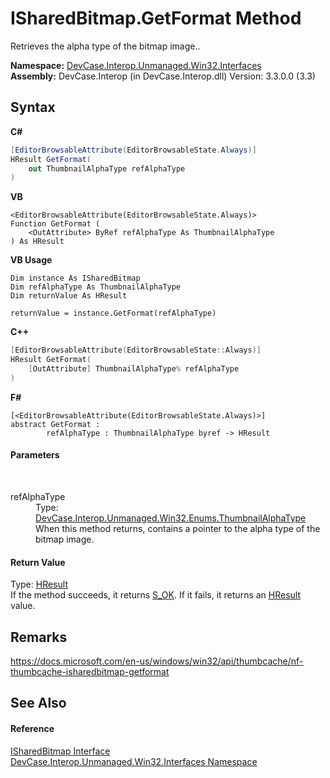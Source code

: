 # ISharedBitmap.GetFormat Method 
 

Retrieves the alpha type of the bitmap image..

**Namespace:**&nbsp;<a href="N_DevCase_Interop_Unmanaged_Win32_Interfaces">DevCase.Interop.Unmanaged.Win32.Interfaces</a><br />**Assembly:**&nbsp;DevCase.Interop (in DevCase.Interop.dll) Version: 3.3.0.0 (3.3)

## Syntax

**C#**<br />
``` C#
[EditorBrowsableAttribute(EditorBrowsableState.Always)]
HResult GetFormat(
	out ThumbnailAlphaType refAlphaType
)
```

**VB**<br />
``` VB
<EditorBrowsableAttribute(EditorBrowsableState.Always)>
Function GetFormat ( 
	<OutAttribute> ByRef refAlphaType As ThumbnailAlphaType
) As HResult
```

**VB Usage**<br />
``` VB Usage
Dim instance As ISharedBitmap
Dim refAlphaType As ThumbnailAlphaType
Dim returnValue As HResult

returnValue = instance.GetFormat(refAlphaType)
```

**C++**<br />
``` C++
[EditorBrowsableAttribute(EditorBrowsableState::Always)]
HResult GetFormat(
	[OutAttribute] ThumbnailAlphaType% refAlphaType
)
```

**F#**<br />
``` F#
[<EditorBrowsableAttribute(EditorBrowsableState.Always)>]
abstract GetFormat : 
        refAlphaType : ThumbnailAlphaType byref -> HResult 

```


#### Parameters
&nbsp;<dl><dt>refAlphaType</dt><dd>Type: <a href="T_DevCase_Interop_Unmanaged_Win32_Enums_ThumbnailAlphaType">DevCase.Interop.Unmanaged.Win32.Enums.ThumbnailAlphaType</a><br />When this method returns, contains a pointer to the alpha type of the bitmap image.</dd></dl>

#### Return Value
Type: <a href="T_DevCase_Interop_Unmanaged_Win32_Enums_HResult">HResult</a><br />If the method succeeds, it returns <a href="T_DevCase_Interop_Unmanaged_Win32_Enums_HResult">S_OK</a>. If it fails, it returns an <a href="T_DevCase_Interop_Unmanaged_Win32_Enums_HResult">HResult</a> value.

## Remarks
<a href="https://docs.microsoft.com/en-us/windows/win32/api/thumbcache/nf-thumbcache-isharedbitmap-getformat" target="_blank">https://docs.microsoft.com/en-us/windows/win32/api/thumbcache/nf-thumbcache-isharedbitmap-getformat</a>

## See Also


#### Reference
<a href="T_DevCase_Interop_Unmanaged_Win32_Interfaces_ISharedBitmap">ISharedBitmap Interface</a><br /><a href="N_DevCase_Interop_Unmanaged_Win32_Interfaces">DevCase.Interop.Unmanaged.Win32.Interfaces Namespace</a><br />